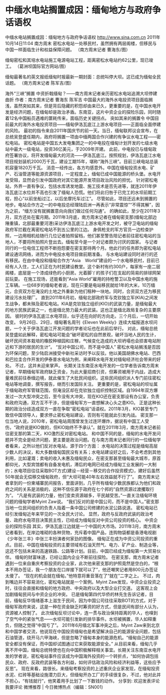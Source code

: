 # 中缅水电站搁置成因：缅甸地方与政府争话语权

中缅水电站搁置成因：缅甸地方与政府争话语权
http://www.sina.com.cn  2011年10月14日11:04  南方周末
密松水电站一处移民村，虽然拥有两层阁楼，但移民与中国一样面临生计和权益保障问题。 （南方周末记者 曹海东/图）

缅甸密松和其培水电站施工电源电站工程，距离密松水电站约62公里，现已竣工。 （葛洲坝国际官方网站/图）

缅甸最著名的英文报纸缅甸时报最新一期封面：总统叫停大坝。这已成为缅甸全民话题。 （南方周末记者 陈军吉/图）

海外“三峡”搁置 中资折戟缅甸？——南方周末记者亲历密松水电站追溯大坝停建曲折
作者：南方周末记者 曹海东 陈军吉
中国最大的海外水电投资项目面临搁浅，虽然突如其来，但是背后隐藏的积怨却由来已久，更重要的是，在中国水电开发是经济问题，在缅甸却是政治矛盾。东南亚，这片中资企业的探险乐园，同时随着12名中国船员遇难的噩耗传来，面临历史关键拐点。
突如其来的搁置令
中国目前最大的海外水电投资项目——缅甸伊洛瓦底江上游水电项目——正面临全面停建的风险。
最初的指令来自2011年国庆节的前一天。当日，缅甸联邦议会宣布，在总统吴登盛任期内，政府将搁置一项由中缅两国合作兴建的有争议水电工程——密松电站。
密松电站是中国五大发电集团之一的中电投在缅甸计划开发的七级水电站中最大一级电站，投资36亿美元，于2009年开建。
此前，中电投已与缅甸政府签署协议，将开发缅甸最大的河流——伊洛瓦底江。按照规划，伊洛瓦底江水电项目规划装机2000万千瓦，建设工期15年，堪称“海外三峡”。目前三峡电站总装机容量1820万千瓦。
消息一经传出，各方均感意外。中国在缅甸投资水电、矿产、石油管道等能源资源项目，一定程度上，缅甸已成中国能源的桥头堡。水电开发受阻，显然会引发中国政府对其它能源开发项目政治风险的担忧。
针对密松电站，外界一直有争议，包括水库诱发地震、施工技术是否先进等，就连2011年伊洛瓦底江水位并不高也引发了缅甸人恐慌。他们将此归咎于已完工的水坝前期工程，担心“以前坐船过江，以后坐摩托车过江”。
尽管如此，项目还远未到搁置的地步。电站合作方之一的中电投总经理陆启洲一再表示“非常震惊”“不得其解”，因为之前，“缅方没有就搁置意向向我们做过任何沟通”。
的确如此，至少在2011年3月，双方还处在蜜月期。2011年3月底，南方周末记者在缅甸密支那(缅甸北部边陲重镇，北部最重要河港)采访伊洛瓦底江上游水电开发之时，被守卫电站的缅甸政府军拦截在离密松电站不到五公里的江边。
身佩枪支的军方官员一边检查护照，一边用相机给随行几位记者拍照留档，他们甚至警告陪记者前往密松电站的当地人，不要将所拍照片登出去。缅甸至今是一个对记者颇为讨厌的国家。
与记者同行的一位电信工程师不断抱怨要在密支那待两个月。他此行的任务即为密松电站建设通讯网络，进而为中电投水电项目做前期准备。
与水电站建设同时进行的还有移民。在由中电投和缅甸合作方“Asia　World”建设的一个水电移民村，目前已经有人入住，工人们正在为村民建设教堂。这个新村有约300户，每家有一座二层阁楼，底层是一个漆成绿色的小厨房。光着脚丫的孩子们在支起的简易的排球网架前玩耍。
在施工现场，还能看到“Asia World”雇用的持枪警卫以及中国水电的施工车辆。一位68岁的缅甸老者说，现在只要是电站移民就给1年的大米，10万缅元，合资双方在淹没的土地之外重新为他们租种一块地。同时，合资双方还为移民建设污水处理厂。
直到2011年6月初，缅甸北部政府军与克钦独立军(KIA)之间发生战争，都未殃及密松电站。KIA是克钦独立组织(KIO)的武装力量，是缅甸最大的地方民族武装之一，也是缅北势力最大的武装。这也正是缅北政局复杂的主要原因。
彼时的伊洛瓦底江水电项目，似乎还在向好的方向走。三个月后，一切开始改变。
9月26日、29日，缅甸著名周刊《Eleven Weekly》连续大幅报道水坝问题，一个关于伊洛瓦底江开发问题的学者论坛也在此前后举行。
对此，缅甸总统吴登盛如此解释，密松电站可能会“破坏密松的自然景观，破坏当地人民的生计，破坏民间资本栽培的橡胶种植园和庄稼，气候变化造成的大坝坍塌也会损害电站附近和下游的居民的生计”。
“反对中国公司，而不是中国人”
密松水电站搁浅是否因为环保问题，至少陆启洲接受中新社采访时予以反驳。他以美国胡佛水电站、巴西和巴拉圭合作开发的伊泰普水电站为例，来阐释水电开发对缅甸经济社会带来的好处。
不过，这并未迎来掌声。
长期关注东南亚水电开发的一位学者告诉南方周末记者，早期缅甸军政府缺乏资金，为此大量招商引资，但筹资被用于内战，造成大量难民前往泰缅边境，就此催生了大批民间组织。这些民间组织派人专门前往密松电站等地调查，撰写报告，继而引发国际关注。
更重要的是，密松电站的坝址属于缅甸政府军管辖范围，但淹没区却在克钦独立组织控制区域。自1994年双方爆发过一次大型冲突之后，至今没有大冲突，现在KIO还在密支那设有办公室，负责和政府沟通，双方互不干涉，但是缅甸军方一直想解决心头之患KIO。
正是这种长期的政治分歧造成双方一直在争取“密松电站”话语权。2011年3月，KIO甚至专门致信中国领导人，要求停止密松电站建设，否则有可能就此引发内战。
密支那一位当地人说，2010年，密松电站周围曾发生过连环爆炸，据说有中国工人受伤，“政府说是KIO做的，但KIO始终不予承认”。就在2011年3月，南方周末记者前往密支那的第二天，KIO激烈反对密松电站。
和中国不同的是，缅甸的水电开发问题并不完全是经济问题，更主要是政治问题。在与南方周末记者同行的一位缅甸学者看来，之所以他们反对水电站，源于四个方面：
水电站的决策过程是缅甸高层少数人的决议，和大多数缅甸国民没有关系；水电站建设好之后，不会考虑到其他利用，比如灌溉；卖电的收入未惠及缅甸民众，在密支那甚至缅甸最大城市，原首都仰光，大型宾馆都有自备发电机，滞后的电网已经成为缅甸工业发展的一大制约；水电项目往往采取BOT方式(建设－经营－移交的合作投资模式)，建好后虽然50年就会无偿移交缅甸政府，但“大坝可能40年左右效益就不行了”。
南方周末记者拿到的一份柬埔寨民间报告，里面讲到，几乎所有缅甸少数民族都认为他们和政府之间的关系是消极的，这种不信任源于政府在七个邦的“自然资源过渡攫取行为”。
“凡是有武装的力量，他们变卖资源越多，平民越受苦。”一直关注缅甸环境问题的缅甸学者Myint Zaw说。
“我们反对的是中国公司，而不是中国人。”密支那当地一位民间组织的负责人指着一条中国公司修建的水泥公路说道。
密松电站已经引发缅甸近年来罕见的一次全民大讨论。
显然，政府与反政府武装的政治考量、政府水电项目决策民主性，已经成为缅甸反对中资公司投资的核心。
中资企业的探险乐园
其实，伊洛瓦底江边就是一个中国的大市场。2011年3月，南方周末记者看到，在岸边堆砌的各种货物，充斥着中国产品，连购物袋都是香港电视剧《少年张三丰》中张三丰扮演者何家劲的图像。
缅甸正在成为中资公司投资的重点。目前，中国在缅甸投资的主要领域有石油天然气、电力、矿产业、制造业等，这还不包括未来的高速铁路、公路等计划。目前，中国已经成为缅甸第一大贸易伙伴。
缅甸的财富味道，已经让国内企业不断前往探险。
在密支那，南方周末记者遇到一位来自重庆考察投资的企业家，此次他来密支那的护照竟然是空白的，“根本不用办签证，我一个朋友在口岸接下就可以了”，他还嘲笑记者用800元办签证太傻了。
“现在的机会就在缅甸。”他特意将重音落在了“就在”二字之上。
不过，肉到嘴边并不容易消化，密松电站就是一个案例。Myint Zaw发现，中资企业投资之时，往往会直接和缅甸的地方政府、中央政府以及大型企业打交道。
这客观上会加剧缅甸民间与中资企业的冲突。
已是缅甸第四代华侨的林先生告诉记者，目前，缅甸反华情绪基本上滋生于民间，因为中国公司往往采取BOT的方式，对于缅甸军政府来说，这是一种在资金缺乏时筹资的好方式，但是民间有部分人认为，资源被人控制了。
此次缅甸反坝讨论中，连一贯与政治保持距离的华人，也嗅到了空气中的紧张气息——水坝可能引发新的排华事件。水坝被搁置，华人如释重负，但随之觉得“中国亏了”。
2011年6月缅北军事冲突之后，Myint Zaw来到北京和中国学者交流，他说现在中国投资缅甸也是希望解决自己的能源安全问题，包括石油管道，绕开马六甲海峡，但是忽略了缅甸本身的能源危机。“缅甸自己的能源安全都没有保证，而中国却试图通过它来获取能源安全。”
从目前来看，缅甸几乎离不开中国，缅甸总统特使也在向中国积极解释相关事宜。长期关注东南亚水电开发的学者说，密松电站事件应该成为中国海外投资的一个转折点，“如何协调包括民众、政府、反政府武装等各方利益，如何评估政治风险和经济利益等，这些应予反思”。
现在来看，路很长。来缅甸考察投资的上述重庆企业家发现，在缅甸投资水泥、红砖等基础设施潜力巨大，但缅甸开办工厂的手续很复杂，不过，他对此并不担心，“有钱就行”，他笑着用手比划了一下数钱的动作。
分享到: 欢迎发表评论我要评论
微博推荐 | 今日微博热点（编辑：SN001）

